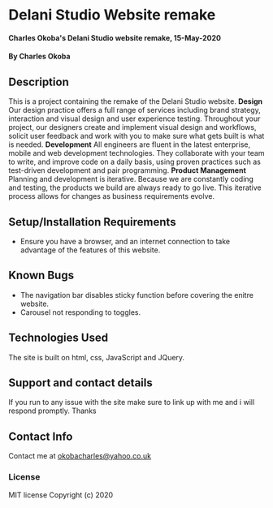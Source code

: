 # Delani Studio Website remake
#### Charles Okoba's Delani Studio website remake, 15-May-2020
#### By Charles Okoba
## Description
This is a project containing the remake of the Delani Studio website.
**Design**
Our design practice offers a full range of services including brand strategy, interaction and visual design and user experience testing.
Throughout your project, our designers create and implement visual design and workflows, solicit user feedback and work with you to make sure what gets built is what is needed.
**Development**
All engineers are fluent in the latest enterprise, mobile and web development technologies.
They collaborate with your team to write, and improve code on a daily basis, using proven practices such as test-driven development and pair programming.
**Product Management**
Planning and development is iterative. Because we are constantly coding and testing, the products we build are always ready to go live.
This iterative process allows for changes as business requirements evolve.
## Setup/Installation Requirements
* Ensure you have a browser, and an internet connection to take advantage of the features of this website.
## Known Bugs
* The navigation bar disables sticky function before covering the enitre website.
* Carousel not responding to toggles.
## Technologies Used
The site is built on html, css, JavaScript and JQuery.
## Support and contact details
If you run to any issue with the site make sure to link up with me and i will respond promptly. Thanks
## Contact Info
Contact me at okobacharles@yahoo.co.uk
### License
MIT license
Copyright (c) 2020
